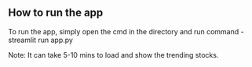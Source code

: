 ## How to run the app
To run the app, simply open the cmd in the directory and run
command - streamlit run app.py

Note: It can take 5-10 mins to load and show the trending stocks.
